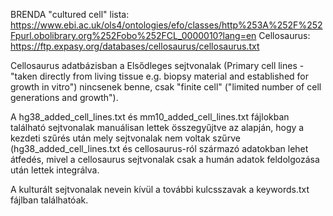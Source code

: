 BRENDA "cultured cell" lista: https://www.ebi.ac.uk/ols4/ontologies/efo/classes/http%253A%252F%252Fpurl.obolibrary.org%252Fobo%252FCL_0000010?lang=en
Cellosaurus: https://ftp.expasy.org/databases/cellosaurus/cellosaurus.txt

Cellosaurus adatbázisban a Elsődleges sejtvonalak (Primary cell lines - "taken directly from living tissue e.g. biopsy material and established for growth in vitro") nincsenek benne, csak "finite cell" ("limited number of cell generations and growth").


A hg38_added_cell_lines.txt és mm10_added_cell_lines.txt fájlokban található sejtvonalak manuálisan lettek összegyűjtve az alapján, hogy a kezdeti szűrés után mely sejtvonalak nem voltak szűrve (hg38_added_cell_lines.txt és cellosaurus-ról származó adatokban lehet átfedés, mivel a cellosaurus sejtvonalak csak a humán adatok feldolgozása után lettek integrálva.

A kulturált sejtvonalak nevein kívül a további kulcsszavak a keywords.txt fájlban találhatóak.
